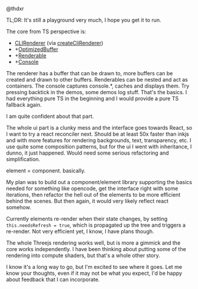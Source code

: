 @thdxr

TL;DR: It's still a playground very much, I hope you get it to run. 

The core from TS perspective is:
- [CLIRenderer](./src/index.ts) (via [createCliRenderer](./src/index.ts#L71)) 
- +[OptimizedBuffer](./src/buffer.ts) 
- +[Renderable](./src/Renderable.ts)
- +[Console](./src/console.ts#L213)

The renderer has a buffer that can be drawn to, more buffers can be created and drawn to other buffers. Renderables can be nested and act as containers. The console captures console.*, caches and displays them. Try pressing backtick in the demos, some demos log stuff. That's the basics. I had everything pure TS in the beginning and I would provide a pure TS fallback again.

I am quite confident about that part.

The whole ui part is a clunky mess and the interface goes towards React, so I want to try a react reconciler next. Should be at least 50x faster than inkjs and with more features for rendering backgrounds, text, transparency, etc. I use quite some composition patterns, but for the ui I went with inheritance, I dunno, it just happened. Would need some serious refactoring and simplification.

element = component. basically. 

My plan was to build out a component/element library supporting the basics needed for something like opencode, get the interface right with some iterations, then refactor the hell out of the elements to be more efficient behind the scenes. But then again, it would very likely reflect react somehow.

Currently elements re-render when their state changes, by setting `this.needsRefresh = true`, which is propagated up the tree and triggers a re-render. Not very efficient yet, I know, I have plans though.

The whole Threejs rendering works well, but is more a gimmick and the core works independently. I have been thinking about putting some of the rendering into compute shaders, but that's a whole other story.

I know it's a long way to go, but I'm excited to see where it goes. Let me know your thoughts, even if it may not be what you expect, I'd be happy about feedback that I can incorporate.

